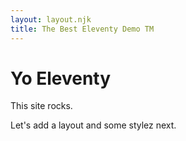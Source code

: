 ```yaml
---
layout: layout.njk
title: The Best Eleventy Demo TM
---
```


# Yo Eleventy

This site rocks.

Let's add a layout and some stylez next.
